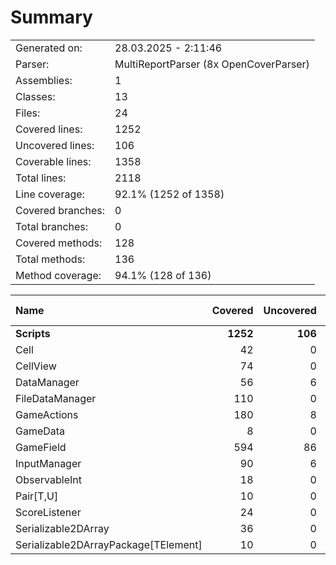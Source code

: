 ﻿# Summary
|||
|:---|:---|
| Generated on: | 28.03.2025 - 2:11:46 |
| Parser: | MultiReportParser (8x OpenCoverParser) |
| Assemblies: | 1 |
| Classes: | 13 |
| Files: | 24 |
| Covered lines: | 1252 |
| Uncovered lines: | 106 |
| Coverable lines: | 1358 |
| Total lines: | 2118 |
| Line coverage: | 92.1% (1252 of 1358) |
| Covered branches: | 0 |
| Total branches: | 0 |
| Covered methods: | 128 |
| Total methods: | 136 |
| Method coverage: | 94.1% (128 of 136) |

|**Name**|**Covered**|**Uncovered**|**Coverable**|**Total**|**Line coverage**|**Covered**|**Total**|**Branch coverage**|**Covered**|**Total**|**Method coverage**|
|:---|---:|---:|---:|---:|---:|---:|---:|---:|---:|---:|---:|
|**Scripts**|**1252**|**106**|**1358**|**2212**|**92.1%**|**0**|**0**|****|**128**|**136**|**94.1%**|
|Cell|42|0|42|102|100%|0|0||14|14|100%|
|CellView|74|0|74|162|100%|0|0||14|14|100%|
|DataManager|56|6|62|118|90.3%|0|0||10|12|83.3%|
|FileDataManager|110|0|110|184|100%|0|0||10|10|100%|
|GameActions|180|8|188|282|95.7%|0|0||20|22|90.9%|
|GameData|8|0|8|26|100%|0|0||2|2|100%|
|GameField|594|86|680|834|87.3%|0|0||26|30|86.6%|
|InputManager|90|6|96|172|93.7%|0|0||12|12|100%|
|ObservableInt|18|0|18|42|100%|0|0||6|6|100%|
|Pair[T,U]|10|0|10|28|100%|0|0||2|2|100%|
|ScoreListener|24|0|24|74|100%|0|0||4|4|100%|
|Serializable2DArray|36|0|36|94|100%|0|0||6|6|100%|
|Serializable2DArrayPackage[TElement]|10|0|10|94|100%|0|0||2|2|100%|
